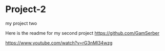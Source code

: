 # Project-2
 my project two

Here is the readme for my second project
https://github.com/GamSerber

https://www.youtube.com/watch?v=rG3nMl34wzg
